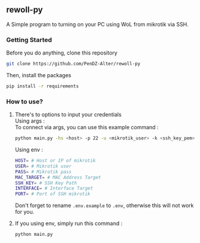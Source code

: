 ## rewoll-py
A Simple program to turning on your PC using WoL from mikrotik via SSH.

### Getting Started
Before you do anything, clone this repository
```bash
git clone https://github.com/PenDZ-Alter/rewoll-py
```

Then, install the packages <br>
```bash
pip install -r requirements
```

### How to use?
1. There's to options to input your credentials <br>
    Using args : <br>
    To connect via args, you can use this example command : 
    ```bash
    python main.py -hs <host> -p 22 -u <mikrotik_user> -k <ssh_key_pem> -m <mac_addr> -i <interface>
    ```

    Using env : 
    ```bash
    HOST= # Host or IP of mikrotik
    USER= # Mikrotik user
    PASS= # Mikrotik pass
    MAC_TARGET= # MAC Address Target
    SSH_KEY= # SSH Key Path
    INTERFACE= # Interface Target
    PORT= # Port of SSH mikrotik
    ```

    Don't forget to rename `.env.example` to `.env`, otherwise this will not work for you.

2. If you using env, simply run this command : 
    ```bash
    python main.py
    ```